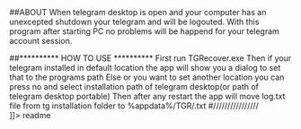 <snippet>
  <content><![CDATA[
# ${1:Project Name}

##ABOUT
When telegram desktop is open and your computer has an unexcepted shutdown your telegram and will be logouted.
With this program after starting PC no problems will be happend for your telegram account session.

##********** HOW TO USE **********
First run TGRecover.exe
Then if your telegram installed in default location the app will show you a dialog to set that to the programs path
Else or you want to set another location you can press no and select installation path of telegram desktop(or path of telegram desktop portable)
Then after any restart the app will move log.txt file from tg installation folder to %appdata%/TGR/<date and time>.txt
#/\/\/\/\/\/\/\/\/\/\/\/\/\/\/\/\
]]></content>
  <tabTrigger>readme</tabTrigger>
</snippet>
